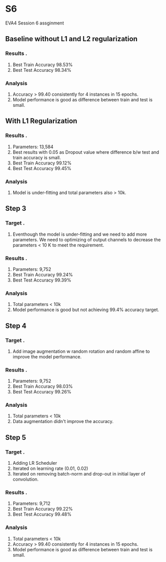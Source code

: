 # S6
EVA4 Session 6 assginment


## Baseline without L1 and L2 regularization


### Results .  

1.   Best Train Accuracy 98.53%
2.   Best Test Accuracy 98.34%

### Analysis   

1.  Accuracy > 99.40 consistently for 4 instances in 15 epochs.
2.  Model performance is good as difference between train and test is small.



## With L1 Regularization


### Results .  

1.   Parameters: 13,584
2.   Best results with 0.05 as Dropout value where difference b/w test and train accuracy is small.
3.   Best Train Accuracy 99.12%
4.   Best Test Accuracy 99.45%

### Analysis   

1.  Model is under-fitting and total parameters also > 10k.



## Step 3

### Target . 

1.   Eventhough the model is under-fitting and we need to add more parameters. We need to optimizing of output channels to decrease the parameters < 10 K to meet the requirement.

### Results .  

1.   Parameters: 9,752
2.   Best Train Accuracy 99.24%
3.   Best Test Accuracy 99.39%

### Analysis   

1.  Total parameters < 10k
2.  Model performance is good but not achieving 99.4% accuracy target.




## Step 4

### Target . 

1.   Add image augmentation w random rotation and random affine to improve the model performance.

### Results .  

1.   Parameters: 9,752
2.   Best Train Accuracy 98.03%
3.   Best Test Accuracy 99.26%


### Analysis   

1.  Total parameters < 10k
2.  Data augmentation didn't improve the accuracy.



## Step 5

### Target . 

1.   Adding LR Scheduler 
2.   Iterated on learning rate (0.01, 0.02)
3.   Iterated on removing batch-norm and drop-out in initial layer of convolution.

### Results .  

1.   Parameters: 9,712
2.   Best Train Accuracy 99.22%
3.   Best Test Accuracy 99.48%


### Analysis   

1.  Total parameters < 10k
2.  Accuracy > 99.40 consistently for 4 instances in 15 epochs.
3.  Model performance is good as difference between train and test is small.

